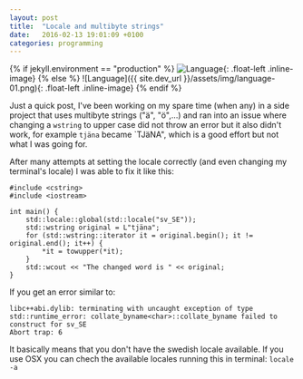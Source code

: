 ```yaml
---
layout: post
title:  "Locale and multibyte strings"
date:   2016-02-13 19:01:09 +0100
categories: programming
---
```

{% if jekyll.environment == "production" %}
![Language](http://purefan.me/assets/img/language-01.png){: .float-left .inline-image}
{% else %}
![Language]({{ site.dev_url }}/assets/img/language-01.png){: .float-left .inline-image}
{% endif %}

Just a quick post, I've been working on my spare time (when any) in a side project that uses multibyte strings ("ä", "ö",...) and ran into an issue where changing a `wstring` to upper case did not throw an error but it also didn't work, for example `tjäna` became `TJäNA", which is a good effort but not what I was going for.

After many attempts at setting the locale correctly (and even changing my terminal's locale) I was able to fix it like this:

    #include <cstring>
    #include <iostream>

    int main() {
        std::locale::global(std::locale("sv_SE"));
        std::wstring original = L"tjäna";
        for (std::wstring::iterator it = original.begin(); it != original.end(); it++) {
            *it = towupper(*it);
        }
        std::wcout << "The changed word is " << original;
    }


If you get an error similar to:


    libc++abi.dylib: terminating with uncaught exception of type std::runtime_error: collate_byname<char>::collate_byname failed to construct for sv_SE
    Abort trap: 6


It basically means that you don't have the swedish locale available. If you use OSX you can chech the available locales running this in terminal: `locale -a`